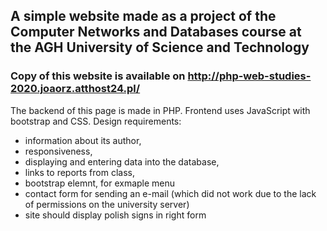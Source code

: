 ## A simple website made as a project of the Computer Networks and Databases course at the AGH University of Science and Technology

### Copy of this website is available on http://php-web-studies-2020.joaorz.atthost24.pl/

The backend of this page is made in PHP. Frontend uses JavaScript with bootstrap and CSS.
Design requirements:
- information about its author,
- responsiveness,
- displaying and entering data into the database,
- links to reports from class,
- bootstrap elemnt, for exmaple menu
- contact form for sending an e-mail (which did not work due to the lack of permissions on the university server)
- site should display polish signs in right form
